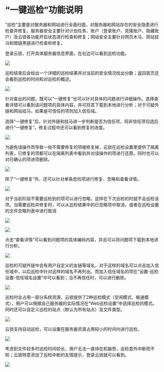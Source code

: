 # “一键巡检”功能说明

“巡检”主要是对服务器和网站进行全面扫面，对服务器和网站存在的安全隐患进行检查并修复。服务器安全主要针对计划任务、账户（登录账户、克隆账户、隐藏账户）及云锁各功能开启状态进行检查和修复；网站安全主要针对网页木马、网站挂马和暗链黑链进行检查和修复。

登录云锁，打开具体服务器信息界面，在右边可以看到巡检功能。

![](../.gitbook/assets/f0601.png)

巡检结束后会给出一个详细的巡检结果并对当前的安全情况给出分数；返回首页还会看到巡检的时间和对巡检的概述。

![](../.gitbook/assets/f0602.png)

针对查出的问题，既可以“一键修复”也可以针对具体的问题进行详细操作。选择查看详情可以看到该问题项的具体内容，并可将其下载到本地进行分析；对于可疑外链和网站挂马，如果是可信任的项则加入信任域。

选择“一键修复”后，针对外链和挂马进一步判断是否为信任项，将非信任项勾选后进行“一键修复”。修复过程中还可以看到修复的进度。

![](../.gitbook/assets/f0603.png)

为避免误操作而导致一些不需要修复的项被修复掉，云锁在巡检设置里提供了隔离列表，已修复的项都可以在隔离列表中看到并对误操作的项进行还原。同时也可以对已确认的项进项删除。

![](../.gitbook/assets/f0604.png)

除了“一键修复”外，还可以针对单条危险项进行修复、忽略和查看详情。

![](../.gitbook/assets/f0605.png)

对于当前阶段不需要巡检到的项可以进行忽略，这样在下次巡检的时就不会巡检该项。当需要巡检并修复时，可以从巡检结果中的已忽略项中取消，或者在巡检设置的文件忽略列表中进行取消

![](../.gitbook/assets/f0606.png)

![](../.gitbook/assets/f0607.png)

点击“查看详情”可以看到问题项的具体编码内容，并且可以将问题项下载到本地进行分析。

![](../.gitbook/assets/f0608.png)

巡检的可疑外链中会有用户自定义的友链等域名，对于这样的域名可以点击加入信任域中，以后巡检中针对这样的域名不再列出。而加入信任域名的项在“设置-巡检设置-信任域名设置”中可以看到；当不再信任时，可以进行删除。

![](../.gitbook/assets/f0609.png)

巡检时会占用一部分系统资源，云锁提供了2种巡检模式（空闲模式、极速模式），用户可以根据自己服务器的实际情况在“Web巡检设置”中选择巡检的模式。同时还可以自定义巡检的站点（默认为所有站点）及文件类型。

![](../.gitbook/assets/f0610.png)

云锁支持自动巡检，可以设置在服务器资源占用较小的时间内进行巡检。

![](../.gitbook/assets/f0611.png)

考虑到文件较多时巡检时间较长，用户无法一直待在机器旁，巡检意外中断而不知；云锁特意添加了巡检中断的友情提示，登录云锁就可以看到。

![](../.gitbook/assets/f0612.png)


